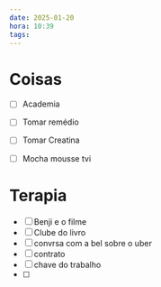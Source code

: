 ```yaml
---
date: 2025-01-20
hora: 10:39
tags:
---
```





# Coisas
- [ ] Academia
- [ ] Tomar remédio
- [ ] Tomar Creatina
- [ ] Mocha mousse tvi


# Terapia 

- [ ] Benji e o filme 
- [ ] Clube do livro
- [ ] convrsa com a bel sobre o uber
- [ ] contrato 
- [ ] chave do trabalho
- [ ] 